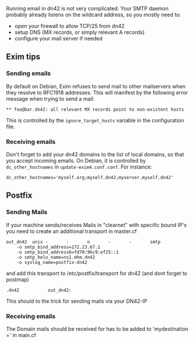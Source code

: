 Running email in dn42 is not very complicated.  Your SMTP daemon probably already listens on the wildcard address, so you mostly need to:

* open your firewall to allow TCP/25 from dn42
* setup DNS (MX records, or simply relevant A records)
* configure your mail server if needed

## Exim tips

### Sending emails

By default on Debian, Exim refuses to send mail to other mailservers when they resolve to RFC1918 addresses.  This will manifest by the following error message when trying to send a mail:

    ** foo@bar.dn42: all relevant MX records point to non-existent hosts

This is controlled by the `ignore_target_hosts` variable in the configuration file.

### Receiving emails

Don't forget to add your dn42 domains to the list of local domains, so that you accept incoming emails.  On Debian, it is controlled by `dc_other_hostnames` in `update-exim4.conf.conf`.  For instance:

    dc_other_hostnames='myself.org;myself.dn42;myserver.myself.dn42'


## Postfix

### Sending Mails
If your machine sends/receives Mails in "clearnet" with specific bound IP's you need to create an additional transport in master.cf

    out_dn42  unix -       -       n       -       -       smtp
        -o smtp_bind_address=172.23.67.1
        -o smtp_bind_address6=fd70:96c9:ef25::1
        -o smtp_helo_name=ns1.mhm.dn42
        -o syslog_name=postfix-dn42

and add this transport to /etc/postfix/transport for dn42 (and dont forget to postmap)

    .dn42           out_dn42:

This should to the trick for sending mails via your DN42-IP

### Receiving emails

The Domain mails should be received for has to be added to 'mydestination =' in main.cf